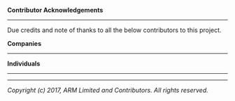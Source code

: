 **Contributor Acknowledgements**
- - - - - - - - -
Due credits and note of thanks to all the below contributors to this project.

**Companies**
- - - - - - - - -

**Individuals**
- - - - - - - - -

- - - - - - - - -
_Copyright (c) 2017, ARM Limited and Contributors. All rights reserved._
